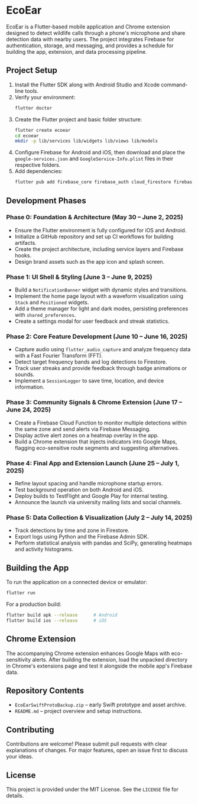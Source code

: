 # EcoEar

EcoEar is a Flutter-based mobile application and Chrome extension designed to detect wildlife calls through a phone's microphone and share detection data with nearby users. The project integrates Firebase for authentication, storage, and messaging, and provides a schedule for building the app, extension, and data processing pipeline.

## Project Setup

1. Install the Flutter SDK along with Android Studio and Xcode command-line tools.
2. Verify your environment:
   ```bash
   flutter doctor
   ```
3. Create the Flutter project and basic folder structure:
   ```bash
   flutter create ecoear
   cd ecoear
   mkdir -p lib/services lib/widgets lib/views lib/models
   ```
4. Configure Firebase for Android and iOS, then download and place the `google-services.json` and `GoogleService-Info.plist` files in their respective folders.
5. Add dependencies:
   ```bash
   flutter pub add firebase_core firebase_auth cloud_firestore firebase_messaging
   ```

## Development Phases

### Phase 0: Foundation & Architecture (May 30 – June 2, 2025)
- Ensure the Flutter environment is fully configured for iOS and Android.
- Initialize a GitHub repository and set up CI workflows for building artifacts.
- Create the project architecture, including service layers and Firebase hooks.
- Design brand assets such as the app icon and splash screen.

### Phase 1: UI Shell & Styling (June 3 – June 9, 2025)
- Build a `NotificationBanner` widget with dynamic styles and transitions.
- Implement the home page layout with a waveform visualization using `Stack` and `Positioned` widgets.
- Add a theme manager for light and dark modes, persisting preferences with `shared_preferences`.
- Create a settings modal for user feedback and streak statistics.

### Phase 2: Core Feature Development (June 10 – June 16, 2025)
- Capture audio using `flutter_audio_capture` and analyze frequency data with a Fast Fourier Transform (FFT).
- Detect target frequency bands and log detections to Firestore.
- Track user streaks and provide feedback through badge animations or sounds.
- Implement a `SessionLogger` to save time, location, and device information.

### Phase 3: Community Signals & Chrome Extension (June 17 – June 24, 2025)
- Create a Firebase Cloud Function to monitor multiple detections within the same zone and send alerts via Firebase Messaging.
- Display active alert zones on a heatmap overlay in the app.
- Build a Chrome extension that injects indicators into Google Maps, flagging eco-sensitive route segments and suggesting alternatives.

### Phase 4: Final App and Extension Launch (June 25 – July 1, 2025)
- Refine layout spacing and handle microphone startup errors.
- Test background operation on both Android and iOS.
- Deploy builds to TestFlight and Google Play for internal testing.
- Announce the launch via university mailing lists and social channels.

### Phase 5: Data Collection & Visualization (July 2 – July 14, 2025)
- Track detections by time and zone in Firestore.
- Export logs using Python and the Firebase Admin SDK.
- Perform statistical analysis with pandas and SciPy, generating heatmaps and activity histograms.

## Building the App

To run the application on a connected device or emulator:
```bash
flutter run
```
For a production build:
```bash
flutter build apk --release      # Android
flutter build ios --release      # iOS
```

## Chrome Extension

The accompanying Chrome extension enhances Google Maps with eco-sensitivity alerts. After building the extension, load the unpacked directory in Chrome's extensions page and test it alongside the mobile app's Firebase data.

## Repository Contents

- `EcoEarSwiftProtoBackup.zip` – early Swift prototype and asset archive.
- `README.md` – project overview and setup instructions.

## Contributing

Contributions are welcome! Please submit pull requests with clear explanations of changes. For major features, open an issue first to discuss your ideas.

## License

This project is provided under the MIT License. See the `LICENSE` file for details.
